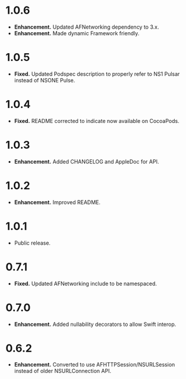 # 1.0.6 #

* __Enhancement.__ Updated AFNetworking dependency to 3.x.
* __Enhancement.__ Made dynamic Framework friendly.

# 1.0.5 #

* __Fixed.__ Updated Podspec description to properly refer to NS1 Pulsar instead of NSONE Pulse.

# 1.0.4 #

* __Fixed.__ README corrected to indicate now available on CocoaPods.

# 1.0.3 #

* __Enhancement.__ Added CHANGELOG and AppleDoc for API.

# 1.0.2 #

* __Enhancement.__ Improved README.

# 1.0.1 #

* Public release.

# 0.7.1 #

* __Fixed.__ Updated AFNetworking include to be namespaced.

# 0.7.0 #

* __Enhancement.__ Added nullability decorators to allow Swift interop.

# 0.6.2 #

* __Enhancement.__ Converted to use AFHTTPSession/NSURLSession instead of older NSURLConnection API.
